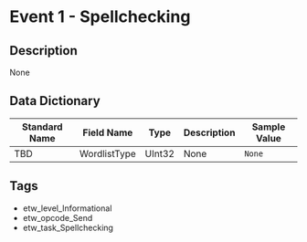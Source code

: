 # Event 1 - Spellchecking

## Description
None

## Data Dictionary
|Standard Name|Field Name|Type|Description|Sample Value|
|---|---|---|---|---|
|TBD|WordlistType|UInt32|None|`None`|

## Tags
* etw_level_Informational
* etw_opcode_Send
* etw_task_Spellchecking